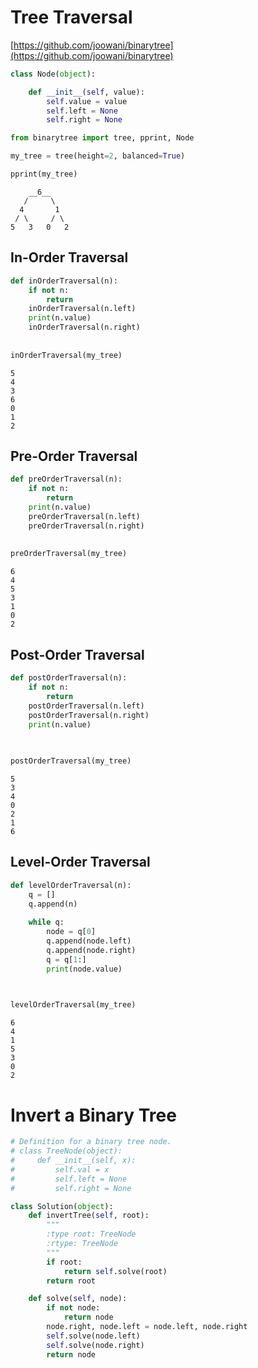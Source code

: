 
# Tree Traversal

[https://github.com/joowani/binarytree](https://github.com/joowani/binarytree)

```python
class Node(object):

    def __init__(self, value):
        self.value = value
        self.left = None
        self.right = None
```


```python
from binarytree import tree, pprint, Node

my_tree = tree(height=2, balanced=True)

pprint(my_tree)
```

    
        __6__    
       /     \   
      4       1  
     / \     / \ 
    5   3   0   2
                 


## In-Order Traversal


```python
def inOrderTraversal(n):
    if not n:
        return
    inOrderTraversal(n.left)
    print(n.value)
    inOrderTraversal(n.right)
    
    
inOrderTraversal(my_tree)
```

    5
    4
    3
    6
    0
    1
    2


## Pre-Order Traversal


```python
def preOrderTraversal(n):
    if not n:
        return
    print(n.value)
    preOrderTraversal(n.left)
    preOrderTraversal(n.right)
    
    
preOrderTraversal(my_tree)
```

    6
    4
    5
    3
    1
    0
    2


## Post-Order Traversal


```python
def postOrderTraversal(n):
    if not n:
        return
    postOrderTraversal(n.left)
    postOrderTraversal(n.right)
    print(n.value)

    
    
postOrderTraversal(my_tree)
```

    5
    3
    4
    0
    2
    1
    6


## Level-Order Traversal



```python
def levelOrderTraversal(n):
    q = []
    q.append(n)
    
    while q:
        node = q[0]
        q.append(node.left)
        q.append(node.right)
        q = q[1:]
        print(node.value)

    

levelOrderTraversal(my_tree)
```

    6
    4
    1
    5
    3
    0
    2


# Invert a Binary Tree

```python
# Definition for a binary tree node.
# class TreeNode(object):
#     def __init__(self, x):
#         self.val = x
#         self.left = None
#         self.right = None

class Solution(object):
    def invertTree(self, root):
        """
        :type root: TreeNode
        :rtype: TreeNode
        """
        if root:
            return self.solve(root)
        return root

    def solve(self, node):
        if not node:
            return node
        node.right, node.left = node.left, node.right
        self.solve(node.left)
        self.solve(node.right)
        return node
```